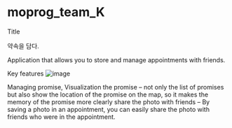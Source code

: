 # moprog_team_K
Title

약속을 담다.

Application that allows you to store and manage appointments with friends.

Key features
![image](https://user-images.githubusercontent.com/75177296/173236525-43eca208-0ead-4c50-80ab-e0a7e49e16b7.png)

Managing promise,
Visualization the promise – not only the list of promises but also show the location of the promise on the map, so it makes the memory of the promise more clearly
share the photo with friends – By saving a photo in an appointment, you can easily share the photo with friends who were in the appointment.

